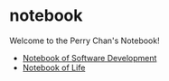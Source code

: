 # notebook

Welcome to the Perry Chan's Notebook!

* [Notebook of Software Development](https://github.com/perrychan1/notebook/tree/b99fe3784a46c88e068d329716236e693f098d9c/dev/README.md)
* [Notebook of Life](https://github.com/perrychan1/notebook/tree/b99fe3784a46c88e068d329716236e693f098d9c/life/README.md)



